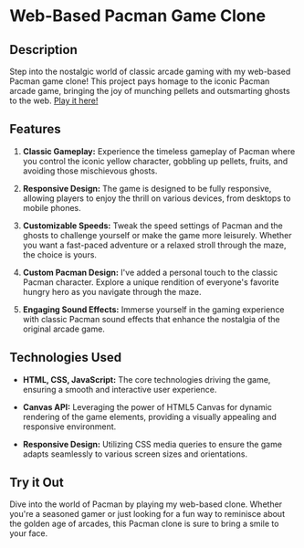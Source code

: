 # Web-Based Pacman Game Clone

## Description

Step into the nostalgic world of classic arcade gaming with my web-based Pacman game clone! This project pays homage to the iconic Pacman arcade game, bringing the joy of munching pellets and outsmarting ghosts to the web. [Play it here!](https://pacman-rt.netlify.app/) 

## Features

1. **Classic Gameplay:** Experience the timeless gameplay of Pacman where you control the iconic yellow character, gobbling up pellets, fruits, and avoiding those mischievous ghosts.

2. **Responsive Design:** The game is designed to be fully responsive, allowing players to enjoy the thrill on various devices, from desktops to mobile phones.

3. **Customizable Speeds:** Tweak the speed settings of Pacman and the ghosts to challenge yourself or make the game more leisurely. Whether you want a fast-paced adventure or a relaxed stroll through the maze, the choice is yours.

4. **Custom Pacman Design:** I've added a personal touch to the classic Pacman character. Explore a unique rendition of everyone's favorite hungry hero as you navigate through the maze.

5. **Engaging Sound Effects:** Immerse yourself in the gaming experience with classic Pacman sound effects that enhance the nostalgia of the original arcade game.

## Technologies Used

- **HTML, CSS, JavaScript:** The core technologies driving the game, ensuring a smooth and interactive user experience.

- **Canvas API:** Leveraging the power of HTML5 Canvas for dynamic rendering of the game elements, providing a visually appealing and responsive environment.

- **Responsive Design:** Utilizing CSS media queries to ensure the game adapts seamlessly to various screen sizes and orientations.

## Try it Out

Dive into the world of Pacman by playing my web-based clone. Whether you're a seasoned gamer or just looking for a fun way to reminisce about the golden age of arcades, this Pacman clone is sure to bring a smile to your face.

